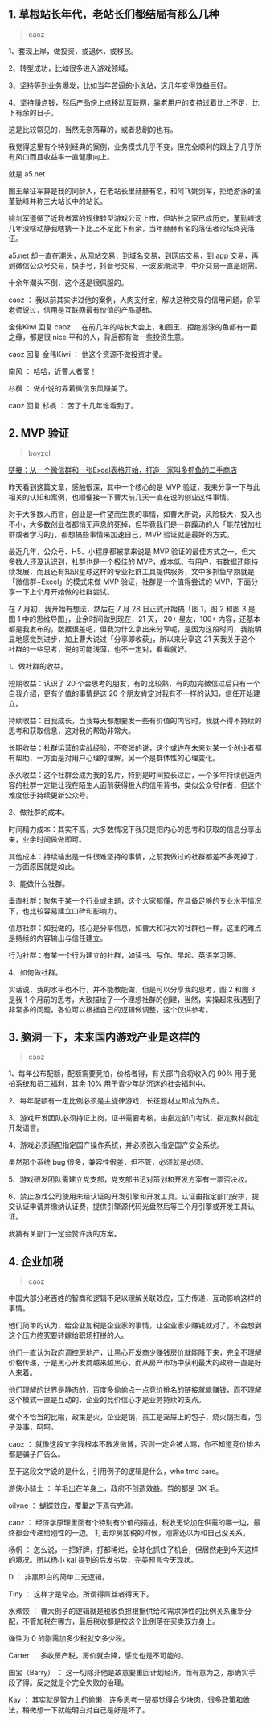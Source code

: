 ## 1. 草根站长年代，老站长们都结局有那么几种
> caoz

1、套现上岸，做投资，或退休，或移民。

2、转型成功，比如很多进入游戏领域。

3、坚持等到业务爆发，比如当年苦逼的小说站，这几年变得效益巨好。

4、坚持赚点钱，然后产品傍上点移动互联网，靠老用户的支持过着比上不足，比下有余的日子。

这是比较常见的，当然无奈落幕的，或者悲剧的也有。

我觉得这里有个特别经典的案例，业务模式几乎不变，但完全顺利的跟上了几乎所有风口而且收益率一直健康向上。

就是 a5.net

图王章征军算是我的同龄人，在老站长里赫赫有名，和阿飞姚剑军，拒绝游泳的鱼董勤峰并称三大站长中的站长。

姚剑军遵循了近我者富的规律转型游戏公司上市，但站长之家已成历史，董勤峰这几年没啥动静我瞎猜一下比上不足比下有余，当年赫赫有名的落伍者论坛终究落伍。

a5.net 却一直在潮头，从网站交易，到域名交易，到网店交易，到 app 交易，再到微信公众号交易，快手号，抖音号交易，一波波潮流中，中介交易一直是刚需。

十余年潮头不倒，这个还是很佩服的。

caoz ：  我以前其实讲过他的案例，人肉支付宝，解决这种交易的信用问题，俞军老师说过，信用是互联网最有价值的产品基础。

金伟Kiwi 回复 caoz ：  在前几年的站长大会上，和图王、拒绝游泳的鱼都有一面之缘，都是很 nice 平和的人，背后都有做一些投资生意。 

caoz 回复 金伟Kiwi ：  他这个资源不做投资才傻。

南风 ：  哈哈，近曹大者富！ 

杉枫 ：  做小说的靠着微信东风赚美了。

caoz 回复 杉枫 ：  苦了十几年谁看到了。

## 2. MVP 验证
> boyzcl

[链接：从一个微信群和一张Excel表格开始，打造一家叫多抓鱼的二手商店](https://mp.weixin.qq.com/s/9LG7JRitCXc1rVA2d94Pcg)

昨天看到这篇文章，感触很深，其中一个核心的是 MVP 验证，我来分享一下与此相关的认知和案例，也顺便接一下曹大前几天一直在说的创业这件事情。

对于大多数人而言，创业是一件望而生畏的事情，如曹大所说，风险极大，投入也不小，大多数创业者都悄无声息的死掉，但毕竟我们是一群躁动的人「能花钱加社群或者学习的」，都想搞些事情来加速自己，MVP 验证就是最好的方式。

最近几年，公众号、H5、小程序都被拿来说是 MVP 验证的最佳方式之一，但大多数人还没认识到，社群也是一个极佳的 MVP，成本低、有用户、有数据还能持续发展，而且还有知识星球这样的专业社群工具提供服务，文中多抓鱼早期就是「微信群+Excel」的模式来做 MVP 验证，社群是一个值得尝试的 MVP，下面分享一下上个月开始做的社群尝试。

在 7 月初，我开始有想法，然后在 7 月 28 日正式开始搞「图 1，图 2 和图 3 是图 1 中的思维导图」，业余时间做到现在，21 天， 20+ 星友，100+ 内容，还基本都是我发布的，数据很差吧，但我为什么拿出来分享呢，是因为这段时间，我能明显地感觉到进步，加上曹大说过「分享即收获」，所以来分享这 21 天我关于这个社群的一些思考，说的可能浅薄，也不一定对，看看就好。

1、做社群的收益。

短期收益：认识了 20 个会思考的朋友，有的比较熟，有的加完微信过后只有一个自我介绍，更有价值的事情是这 20 个朋友肯定对我有不一样的认知，信任开始建立。

持续收益：自我成长，当我每天都想要发一些有价值的内容时，我就不得不持续的思考和获取信息，这对我的帮助非常大。

长期收益：社群运营的实战经验，不夸张的说，这个或许在未来对某一个创业者都有帮助，一方面是对用户心理的理解，另一个是群体性的心理变化。

永久收益：这个社群会成为我的名片，特别是时间拉长过后，一个多年持续创造内容的社群一定能让我在陌生人面前获得极大的信用背书，类似公众号作者，但这个难度低于持续更新公众号。

2、做社群的成本。

时间精力成本：其实不高，大多数情况下我只是把内心的思考和获取的信息分享出来，业余时间做做即可。

其他成本：持续输出是一件很难坚持的事情，之前我做过的社群都差不多死掉了，一方面原因就是如此。

3、能做什么社群。

垂直社群：聚焦于某一个行业或主题，这个大家都懂，在具备足够的专业水平情况下，也比较容易建立口碑和影响力。

信息社群：如我做的，核心是分享信息，如曹大和冯大的社群也一样，这里的难点是持续的内容输出与信任建立。

行为社群：有某一个行为建立的社群，如读书、写作、早起、英语学习等。

4、如何做社群。

实话说，我的水平也不行，并不能教能做，但是可以分享我的思考，图 2 和图 3 是我 1 个月前的思考，大致描绘了一个理想社群的创建，当然，实操起来我遇到了非常多的问题，各位可以根据自己的逻辑做调整，这个仅供参考。

## 3. 脑洞一下，未来国内游戏产业是这样的
> caoz

1、每年公布配额，配额需要竞拍，价格者得，有关部门会将收入的 90% 用于竞拍系统和员工福利，其余 10% 用于青少年防沉迷的社会福利中。

2、每年配额有一定比例必须是主旋律游戏，长征题材立即成为热点。

3、游戏开发团队必须持证上岗，证书需要考核，由指定部门考试，指定教材指定开发语言。

4、游戏必须适配指定国产操作系统，并必须嵌入指定国产安全系统。

虽然那个系统 bug 很多，兼容性很差，但不管，必须就是必须。

5、游戏研发团队需建立党支部，党支部书记对策划和开发方案有一票否决权。

6、禁止游戏公司使用未经认证的开发引擎和开发工具。认证由指定部门安排，提交认证申请并缴纳认证费，提供引擎源代码光盘然后等三个月引擎或开发工具认证。

我猜有关部门一定会赞许我的方案。

## 4. 企业加税
> caoz

中国大部分老百姓的智商和逻辑不足以理解关联效应，压力传递，互动影响这样的事情。

他们简单的认为，给企业加税是企业家的事情，让企业家少赚钱就对了，不会想到这个压力终究要转嫁给职场打拼的人。

他们一直认为政府调控房地产，让黑心开发商少赚钱房价就能降下来，完全不理解价格传递，于是黑心开发商越来越黑心，而从房产市场中获利最大的政府一直是好人来着。

他们理解的世界是静态的，百度多偷偷点一点竞价排名的链接就能赚钱，而不理解这个模式一直是互动的，企业的竞价信心才是业务持续的支点。

做个不恰当的比喻，政策是火，企业是锅，员工是笼屉上的包子，烧火锅担着，包子没事，呵呵。

caoz ：  就像这段文字我根本不敢发微博，否则一定会被人骂，你不知道竞价排名都是骗子广告么。

至于这段文字说的是什么，引用例子的逻辑是什么，who tmd care。

游侠小骑士 ：  羊毛出在羊身上，政府不创造效益。剪的都是 BX 毛。

oilyne ：  蝴蝶效应，覆巢之下焉有完卵。 

caoz ：  经济学原理里面有个特别有价值的描述，税收无论加在供需的哪一边，最终都会传递给刚性的一边。 打击炒房加税的时候，刚需还以为和自己没关系。 

杨帆 ：  怎么说，一把好牌，打都稀烂，全球化抓住了机会，但居然走到今天这样的境况。所以杨小 kai 提到的后发劣势，完美预言今天现状。

D ：  非黑即白的简单二元逻辑。

Tiny ：  这样才是常态，所谓得屌丝者得天下。

水煮饺 ：  曹大例子的逻辑就是税收负担根据供给和需求弹性的比例关系重新分配，不管加税在哪方，最后税收都是按这个比例落在买卖双方身上。

弹性为 0 的刚需加多少税就交多少税。 

Carter ：  多收房产税，房价就会降，感觉也是不可能的。

国宝（Barry） ：  这一切除非他是故意要重回计划经济，而有意为之，那确实手段了得。反之就是个完全失败的治理。

Kay ：  其实就是智力上的偷懒，连多思考一层都觉得会少块肉，很多政策和做法，稍微想一下就能明白对自己是好是坏了。




